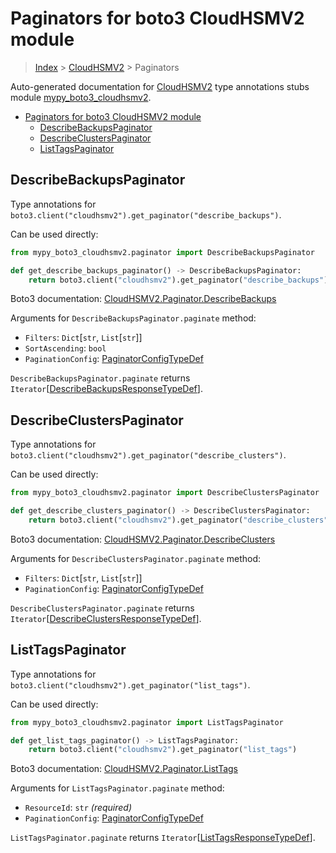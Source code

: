 # Paginators for boto3 CloudHSMV2 module

> [Index](..) > [CloudHSMV2](.) > Paginators

Auto-generated documentation for
[CloudHSMV2](https://boto3.amazonaws.com/v1/documentation/api/latest/reference/services/cloudhsmv2.html#CloudHSMV2)
type annotations stubs module
[mypy_boto3_cloudhsmv2](https://pypi.org/project/mypy-boto3-cloudhsmv2/).

- [Paginators for boto3 CloudHSMV2 module](#paginators-for-boto3-cloudhsmv2-module)
  - [DescribeBackupsPaginator](#describebackupspaginator)
  - [DescribeClustersPaginator](#describeclusterspaginator)
  - [ListTagsPaginator](#listtagspaginator)

## DescribeBackupsPaginator

Type annotations for
`boto3.client("cloudhsmv2").get_paginator("describe_backups")`.

Can be used directly:

```python
from mypy_boto3_cloudhsmv2.paginator import DescribeBackupsPaginator

def get_describe_backups_paginator() -> DescribeBackupsPaginator:
    return boto3.client("cloudhsmv2").get_paginator("describe_backups")
```

Boto3 documentation:
[CloudHSMV2.Paginator.DescribeBackups](https://boto3.amazonaws.com/v1/documentation/api/latest/reference/services/cloudhsmv2.html#CloudHSMV2.Paginator.DescribeBackups)

Arguments for `DescribeBackupsPaginator.paginate` method:

- `Filters`: `Dict`\[`str`, `List`\[`str`\]\]
- `SortAscending`: `bool`
- `PaginationConfig`:
  [PaginatorConfigTypeDef](./type_defs.md#paginatorconfigtypedef)

`DescribeBackupsPaginator.paginate` returns
`Iterator`\[[DescribeBackupsResponseTypeDef](./type_defs.md#describebackupsresponsetypedef)\].

## DescribeClustersPaginator

Type annotations for
`boto3.client("cloudhsmv2").get_paginator("describe_clusters")`.

Can be used directly:

```python
from mypy_boto3_cloudhsmv2.paginator import DescribeClustersPaginator

def get_describe_clusters_paginator() -> DescribeClustersPaginator:
    return boto3.client("cloudhsmv2").get_paginator("describe_clusters")
```

Boto3 documentation:
[CloudHSMV2.Paginator.DescribeClusters](https://boto3.amazonaws.com/v1/documentation/api/latest/reference/services/cloudhsmv2.html#CloudHSMV2.Paginator.DescribeClusters)

Arguments for `DescribeClustersPaginator.paginate` method:

- `Filters`: `Dict`\[`str`, `List`\[`str`\]\]
- `PaginationConfig`:
  [PaginatorConfigTypeDef](./type_defs.md#paginatorconfigtypedef)

`DescribeClustersPaginator.paginate` returns
`Iterator`\[[DescribeClustersResponseTypeDef](./type_defs.md#describeclustersresponsetypedef)\].

## ListTagsPaginator

Type annotations for `boto3.client("cloudhsmv2").get_paginator("list_tags")`.

Can be used directly:

```python
from mypy_boto3_cloudhsmv2.paginator import ListTagsPaginator

def get_list_tags_paginator() -> ListTagsPaginator:
    return boto3.client("cloudhsmv2").get_paginator("list_tags")
```

Boto3 documentation:
[CloudHSMV2.Paginator.ListTags](https://boto3.amazonaws.com/v1/documentation/api/latest/reference/services/cloudhsmv2.html#CloudHSMV2.Paginator.ListTags)

Arguments for `ListTagsPaginator.paginate` method:

- `ResourceId`: `str` *(required)*
- `PaginationConfig`:
  [PaginatorConfigTypeDef](./type_defs.md#paginatorconfigtypedef)

`ListTagsPaginator.paginate` returns
`Iterator`\[[ListTagsResponseTypeDef](./type_defs.md#listtagsresponsetypedef)\].
